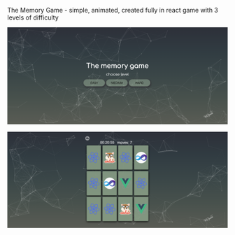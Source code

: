 The Memory Game - simple, animated, created fully in react game with 3 levels of difficulty

![](src/images/screen/screen1.png)

![](src/images/screen/screen2.png)
